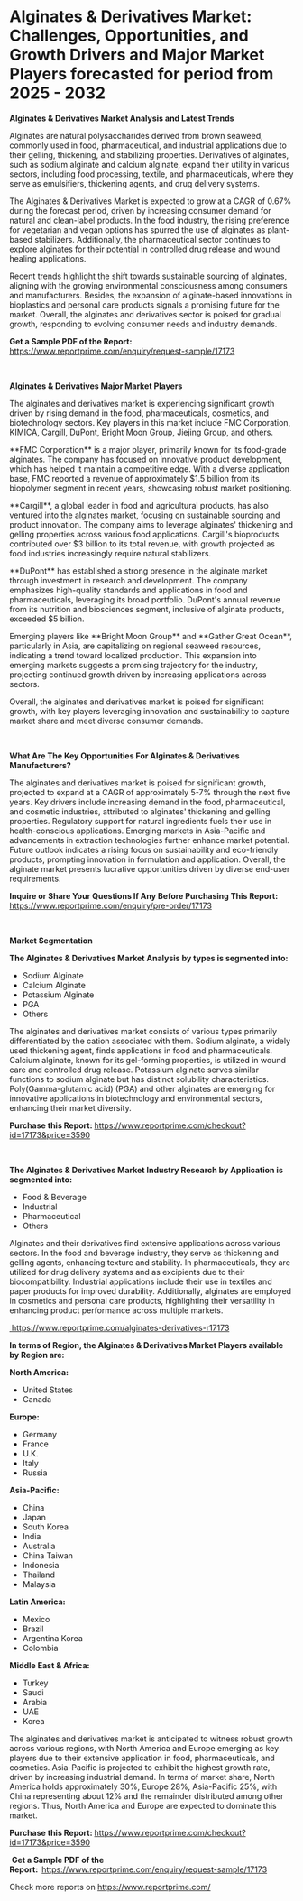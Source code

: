 <p><h1>Alginates & Derivatives Market: Challenges, Opportunities, and Growth Drivers and Major Market Players forecasted for period from 2025 - 2032</h1></p><p><strong>Alginates & Derivatives Market Analysis and Latest Trends</strong></p>
<p><p>Alginates are natural polysaccharides derived from brown seaweed, commonly used in food, pharmaceutical, and industrial applications due to their gelling, thickening, and stabilizing properties. Derivatives of alginates, such as sodium alginate and calcium alginate, expand their utility in various sectors, including food processing, textile, and pharmaceuticals, where they serve as emulsifiers, thickening agents, and drug delivery systems.</p><p>The Alginates & Derivatives Market is expected to grow at a CAGR of 0.67% during the forecast period, driven by increasing consumer demand for natural and clean-label products. In the food industry, the rising preference for vegetarian and vegan options has spurred the use of alginates as plant-based stabilizers. Additionally, the pharmaceutical sector continues to explore alginates for their potential in controlled drug release and wound healing applications.</p><p>Recent trends highlight the shift towards sustainable sourcing of alginates, aligning with the growing environmental consciousness among consumers and manufacturers. Besides, the expansion of alginate-based innovations in bioplastics and personal care products signals a promising future for the market. Overall, the alginates and derivatives sector is poised for gradual growth, responding to evolving consumer needs and industry demands.</p></p>
<p><strong>Get a Sample PDF of the Report:&nbsp;</strong> <a href="https://www.reportprime.com/enquiry/request-sample/17173?utm_campaign=3511&utm_medium=2&utm_source=Github&utm_content=ia&utm_term=18032025&utm_id=alginates-derivatives">https://www.reportprime.com/enquiry/request-sample/17173</a></p>
<p>&nbsp;</p>
<p><strong>Alginates & Derivatives Major Market Players</strong></p>
<p><p>The alginates and derivatives market is experiencing significant growth driven by rising demand in the food, pharmaceuticals, cosmetics, and biotechnology sectors. Key players in this market include FMC Corporation, KIMICA, Cargill, DuPont, Bright Moon Group, Jiejing Group, and others.</p><p>**FMC Corporation** is a major player, primarily known for its food-grade alginates. The company has focused on innovative product development, which has helped it maintain a competitive edge. With a diverse application base, FMC reported a revenue of approximately $1.5 billion from its biopolymer segment in recent years, showcasing robust market positioning.</p><p>**Cargill**, a global leader in food and agricultural products, has also ventured into the alginates market, focusing on sustainable sourcing and product innovation. The company aims to leverage alginates' thickening and gelling properties across various food applications. Cargill's bioproducts contributed over $3 billion to its total revenue, with growth projected as food industries increasingly require natural stabilizers.</p><p>**DuPont** has established a strong presence in the alginate market through investment in research and development. The company emphasizes high-quality standards and applications in food and pharmaceuticals, leveraging its broad portfolio. DuPont's annual revenue from its nutrition and biosciences segment, inclusive of alginate products, exceeded $5 billion.</p><p>Emerging players like **Bright Moon Group** and **Gather Great Ocean**, particularly in Asia, are capitalizing on regional seaweed resources, indicating a trend toward localized production. This expansion into emerging markets suggests a promising trajectory for the industry, projecting continued growth driven by increasing applications across sectors.</p><p>Overall, the alginates and derivatives market is poised for significant growth, with key players leveraging innovation and sustainability to capture market share and meet diverse consumer demands.</p></p>
<p>&nbsp;</p>
<p><strong>What Are The Key Opportunities For Alginates & Derivatives Manufacturers?</strong></p>
<p><p>The alginates and derivatives market is poised for significant growth, projected to expand at a CAGR of approximately 5-7% through the next five years. Key drivers include increasing demand in the food, pharmaceutical, and cosmetic industries, attributed to alginates' thickening and gelling properties. Regulatory support for natural ingredients fuels their use in health-conscious applications. Emerging markets in Asia-Pacific and advancements in extraction technologies further enhance market potential. Future outlook indicates a rising focus on sustainability and eco-friendly products, prompting innovation in formulation and application. Overall, the alginate market presents lucrative opportunities driven by diverse end-user requirements.</p></p>
<p><strong>Inquire or Share Your Questions If Any Before Purchasing This Report:</strong> <a href="https://www.reportprime.com/enquiry/pre-order/17173?utm_campaign=3511&utm_medium=2&utm_source=Github&utm_content=ia&utm_term=18032025&utm_id=alginates-derivatives">https://www.reportprime.com/enquiry/pre-order/17173</a></p>
<p>&nbsp;</p>
<p><strong>Market Segmentation</strong></p>
<p><strong>The Alginates & Derivatives Market Analysis by types is segmented into:</strong></p>
<p><ul><li>Sodium Alginate</li><li>Calcium Alginate</li><li>Potassium Alginate</li><li>PGA</li><li>Others</li></ul></p>
<p><p>The alginates and derivatives market consists of various types primarily differentiated by the cation associated with them. Sodium alginate, a widely used thickening agent, finds applications in food and pharmaceuticals. Calcium alginate, known for its gel-forming properties, is utilized in wound care and controlled drug release. Potassium alginate serves similar functions to sodium alginate but has distinct solubility characteristics. Poly(Gamma-glutamic acid) (PGA) and other alginates are emerging for innovative applications in biotechnology and environmental sectors, enhancing their market diversity.</p></p>
<p><strong>Purchase this Report:&nbsp;</strong><a href="https://www.reportprime.com/checkout?id=17173&price=3590&utm_campaign=3511&utm_medium=2&utm_source=Github&utm_content=ia&utm_term=18032025&utm_id=alginates-derivatives">https://www.reportprime.com/checkout?id=17173&price=3590</a></p>
<p>&nbsp;</p>
<p><strong>The Alginates & Derivatives Market Industry Research by Application is segmented into:</strong></p>
<p><ul><li>Food & Beverage</li><li>Industrial</li><li>Pharmaceutical</li><li>Others</li></ul></p>
<p><p>Alginates and their derivatives find extensive applications across various sectors. In the food and beverage industry, they serve as thickening and gelling agents, enhancing texture and stability. In pharmaceuticals, they are utilized for drug delivery systems and as excipients due to their biocompatibility. Industrial applications include their use in textiles and paper products for improved durability. Additionally, alginates are employed in cosmetics and personal care products, highlighting their versatility in enhancing product performance across multiple markets.</p></p>
<p><a href="https://www.reportprime.com/alginates-derivatives-r17173?utm_campaign=3511&utm_medium=2&utm_source=Github&utm_content=ia&utm_term=18032025&utm_id=alginates-derivatives">&nbsp;https://www.reportprime.com/alginates-derivatives-r17173</a></p>
<p><strong>In terms of Region, the Alginates & Derivatives Market Players available by Region are:</strong></p>
<p>
    <p> <strong> North America: </strong>
        <ul>
            <li>United States</li>
            <li>Canada</li>
        </ul>
        </p> 
    <p> <strong> Europe: </strong>
        <ul>
            <li>Germany</li>
            <li>France</li>
            <li>U.K.</li>
            <li>Italy</li>
            <li>Russia</li>
        </ul>
        </p> 
    <p> <strong> Asia-Pacific: </strong>
        <ul>
            <li>China</li>
            <li>Japan</li>
            <li>South Korea</li>
            <li>India</li>
            <li>Australia</li>
            <li>China Taiwan</li>
            <li>Indonesia</li>
            <li>Thailand</li>
            <li>Malaysia</li>
        </ul>
        </p> 
    <p> <strong> Latin America: </strong>
        <ul>
            <li>Mexico</li>
            <li>Brazil</li>
            <li>Argentina Korea</li>
            <li>Colombia</li>
        </ul>
        </p> 
    <p> <strong> Middle East & Africa: </strong>
        <ul>
            <li>Turkey</li>
            <li>Saudi</li>
            <li>Arabia</li>
            <li>UAE</li>
            <li>Korea</li>
        </ul>
    </p>
    </p>
<p><p>The alginates and derivatives market is anticipated to witness robust growth across various regions, with North America and Europe emerging as key players due to their extensive application in food, pharmaceuticals, and cosmetics. Asia-Pacific is projected to exhibit the highest growth rate, driven by increasing industrial demand. In terms of market share, North America holds approximately 30%, Europe 28%, Asia-Pacific 25%, with China representing about 12% and the remainder distributed among other regions. Thus, North America and Europe are expected to dominate this market.</p></p>
<p><strong>Purchase this Report: </strong><a href="https://www.reportprime.com/checkout?id=17173&price=3590&utm_campaign=3511&utm_medium=2&utm_source=Github&utm_content=ia&utm_term=18032025&utm_id=alginates-derivatives">https://www.reportprime.com/checkout?id=17173&price=3590</a></p>
<p>&nbsp;<strong>Get a Sample PDF of the Report:&nbsp;&nbsp;</strong><a href="https://www.reportprime.com/enquiry/request-sample/17173?utm_campaign=3511&utm_medium=2&utm_source=Github&utm_content=ia&utm_term=18032025&utm_id=alginates-derivatives">https://www.reportprime.com/enquiry/request-sample/17173</a></p>
<p><strong></strong></p>
<p>Check more reports on <a href="https://www.reportprime.com/?utm_campaign=3511&utm_medium=2&utm_source=Github&utm_content=ia&utm_term=18032025&utm_id=alginates-derivatives">https://www.reportprime.com/</a></p>